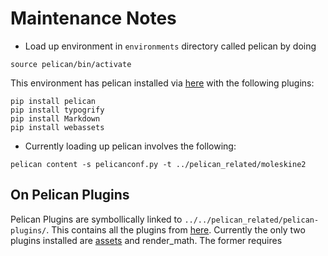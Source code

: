 # Maintenance Notes

- Load up environment in `environments` directory called pelican by doing

```
source pelican/bin/activate
```

This environment has pelican installed via [here](http://docs.getpelican.com/en/stable/install.html) with the following plugins:
```
pip install pelican
pip install typogrify
pip install Markdown
pip install webassets
```

- Currently loading up pelican involves the following:
```
pelican content -s pelicanconf.py -t ../pelican_related/moleskine2
```

## On Pelican Plugins
Pelican Plugins are symbollically linked to `../../pelican_related/pelican-plugins/`. This contains all the plugins from [here](https://github.com/getpelican/pelican-plugins/). Currently the only two plugins installed are [assets](https://github.com/getpelican/pelican-plugins/tree/master/assets) and render_math. The former requires

```
```
